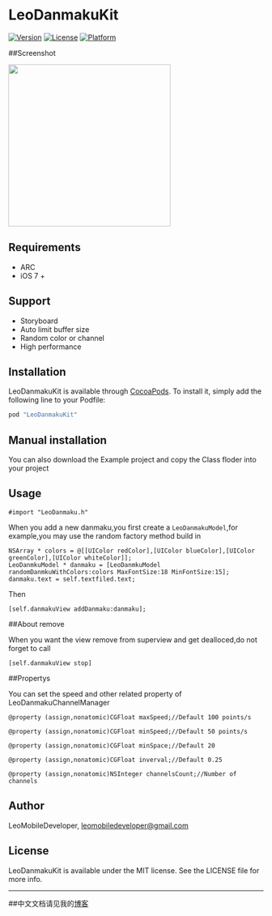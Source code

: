 # LeoDanmakuKit

[![Version](https://img.shields.io/cocoapods/v/LeoDanmakuKit.svg?style=flat)](http://cocoapods.org/pods/LeoDanmakuKit)
[![License](https://img.shields.io/cocoapods/l/LeoDanmakuKit.svg?style=flat)](http://cocoapods.org/pods/LeoDanmakuKit)
[![Platform](https://img.shields.io/cocoapods/p/LeoDanmakuKit.svg?style=flat)](http://cocoapods.org/pods/LeoDanmakuKit)

##Screenshot

 <img src="https://raw.github.com/LeoMobileDeveloper/LeoDanmakuKit/master/Screenshots/s.png" width="320" />

## Requirements

- ARC
- iOS 7 +


## Support

- Storyboard
- Auto limit buffer size
- Random color or channel
- High performance

## Installation

LeoDanmakuKit is available through [CocoaPods](http://cocoapods.org). To install
it, simply add the following line to your Podfile:


```ruby
pod "LeoDanmakuKit"
```

## Manual installation

You can also download the Example project and copy the Class floder into your project

## Usage


```
#import "LeoDanmaku.h"
```


When you add a new danmaku,you first create a `LeoDanmakuModel`,for example,you may use the random factory method build in

```
NSArray * colors = @[[UIColor redColor],[UIColor blueColor],[UIColor greenColor],[UIColor whiteColor]];
LeoDanmkuModel * danmaku = [LeoDanmkuModel randomDanmkuWithColors:colors MaxFontSize:18 MinFontSize:15];
danmaku.text = self.textfiled.text;
```

Then

```
[self.danmakuView addDanmaku:danmaku];

```

##About remove 

When you want the view remove from superview and get dealloced,do not forget to call

```
[self.danmakuView stop]
```

##Propertys

You can set the speed and other related property of LeoDanmakuChannelManager

```
@property (assign,nonatomic)CGFloat maxSpeed;//Default 100 points/s

@property (assign,nonatomic)CGFloat minSpeed;//Default 50 points/s

@property (assign,nonatomic)CGFloat minSpace;//Default 20

@property (assign,nonatomic)CGFloat inverval;//Default 0.25

@property (assign,nonatomic)NSInteger channelsCount;//Number of channels
```

## Author

LeoMobileDeveloper, leomobiledeveloper@gmail.com

## License

LeoDanmakuKit is available under the MIT license. See the LICENSE file for more info.

------
##中文文档请见我的[博客](http://blog.csdn.net/hello_hwc/article/details/50382078)
